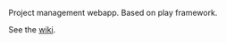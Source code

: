 Project management webapp. Based on play framework.

See the [wiki](https://github.com/fsarradin/autom/wiki).
